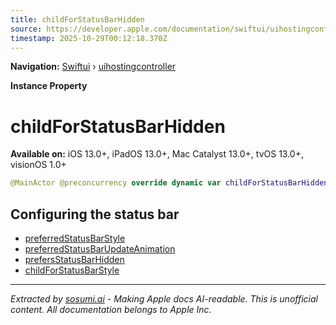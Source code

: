 ```yaml
---
title: childForStatusBarHidden
source: https://developer.apple.com/documentation/swiftui/uihostingcontroller/childforstatusbarhidden
timestamp: 2025-10-29T00:12:18.370Z
---
```


**Navigation:** [Swiftui](/documentation/swiftui) › [uihostingcontroller](/documentation/swiftui/uihostingcontroller)

**Instance Property**

# childForStatusBarHidden

**Available on:** iOS 13.0+, iPadOS 13.0+, Mac Catalyst 13.0+, tvOS 13.0+, visionOS 1.0+

```swift
@MainActor @preconcurrency override dynamic var childForStatusBarHidden: UIViewController? { get }
```

## Configuring the status bar

- [preferredStatusBarStyle](/documentation/swiftui/uihostingcontroller/preferredstatusbarstyle)
- [preferredStatusBarUpdateAnimation](/documentation/swiftui/uihostingcontroller/preferredstatusbarupdateanimation)
- [prefersStatusBarHidden](/documentation/swiftui/uihostingcontroller/prefersstatusbarhidden)
- [childForStatusBarStyle](/documentation/swiftui/uihostingcontroller/childforstatusbarstyle)

---

*Extracted by [sosumi.ai](https://sosumi.ai) - Making Apple docs AI-readable.*
*This is unofficial content. All documentation belongs to Apple Inc.*
